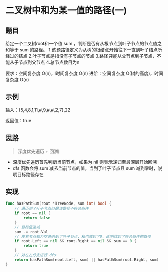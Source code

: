 # 二叉树中和为某一值的路径(一)

## 题目

给定一个二叉树root和一个值 sum ，判断是否有从根节点到叶子节点的节点值之和等于 sum 的路径。
1.该题路径定义为从树的根结点开始往下一直到叶子结点所经过的结点
2.叶子节点是指没有子节点的节点
3.路径只能从父节点到子节点，不能从子节点到父节点
4.总节点数目为n

要求：空间复杂度 O(n)，时间复杂度 O(n)
进阶：空间复杂度 O(树的高度)，时间复杂度 O(n)

## 示例

输入：{5,4,8,1,11,#,9,#,#,2,7},22

返回值：true

## 思路

> 深度优先遍历 + 回溯

* 深度优先遍历首先判断当前节点，如果为 nil 则表示递归至最深层开始回溯
* dfs 函数会将 sum 减去当前节点的值，当到了叶子节点且 sum 减到零时，说明目标路径存在

## 实现

```go
func hasPathSum(root *TreeNode, sum int) bool {
	// 遍历到了叶子节点但是该路径不符合条件
	if root == nil {
		return false
	}
	// 目标值递减
	sum -= root.Val
	// 左右节点都为空说明到了叶子节点，和也减到了0，说明找到了符合条件的路径
	if root.Left == nil && root.Right == nil && sum == 0 {
		return true
	}
	// 对左右分支进行 dfs
	return hasPathSum(root.Left, sum) || hasPathSum(root.Right, sum)
}
```